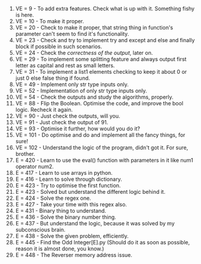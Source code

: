 1. VE = 9 - To add extra features. Check what is up with it. Something fishy is here.
2. VE = 10 - To make it proper.
3. VE = 20 - Check to make it proper, that string thing in function's parameter can't seem to find it's functionality.
4. VE = 23 - Check and try to implement try and except and else and finally block if possible in such scenarios.
5. VE = 24 - Check the *correctness of the output*, later on.
6. VE = 29 - To implement some splitting feature and always output first letter as capital and rest as small letters.
7. VE = 31 - To implement a list1 elements checking to keep it about 0 or just 0 else false thing if found.
8. VE = 49 - Implement only str type inputs only.
9. VE = 52 - Implementation of only str type inputs only.
10. VE = 54 - Check the outputs and study the algorithms, properly.
11. VE = 88 - Flip the Boolean. Optimise the code, and improve the bool logic. <!--Important. --> Recheck it again.
12. VE = 90 - Just check the outputs, will you.
13. VE = 91 - Just check the output of 91.
14. VE = 93 - Optimise it further, how would you do it?
15. VE = 101 - Do optimise and do and implement all the fancy things, for sure! <!--Learn little bit about RegEx. -->
16. VE = 102 - Understand the logic of the program, didn't got it. For sure, brother.
17. E = 420 - Learn to use the eval() function with parameters in it like num1 operator num2.
18. E = 417 - Learn to use arrays in python.
19. E = 416 - Learn to solve through dictionary.
20. E = 423 - Try to optimise the first function.
21. E = 423 - Solved but understand the different logic behind it. <!-- Easily done, high priority -->
22. E = 424 - Solve the regex one. <!-- Take your time-->
23. E = 427 - Take your time with this regex also. <!-- Take your time -->
24. E = 431 - Binary thing to understand.
25. E = 436 - Solve the binary number thing.
26. E = 437 - But understand the logic, because it was solved by my subconscious brain.
27. E = 438 - Solve the given problem, efficiently.
28. E = 445 - Find the Odd Integer[E].py (Should do it as soon as possible, reason it is almost done, you know.)
29. E = 448 - The Reverser memory address issue.
